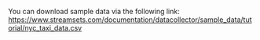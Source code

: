 
You can download sample data via the following link: https://www.streamsets.com/documentation/datacollector/sample_data/tutorial/nyc_taxi_data.csv
